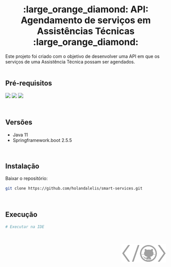 <h1 align="center">
:large_orange_diamond: API: Agendamento de serviços em Assistências Técnicas :large_orange_diamond:
</h1>

<p>
Este projeto foi criado com o objetivo de desenvolver uma API em que os serviços de uma Assistência Técnica possam ser agendados.
  
<br/>
<br/>
  
## Pré-requisitos

<p align="left">
    <a href="https://git-scm.com/downloads"><img src=https://img.shields.io/badge/Git-F05032?style=for-the-badge&logo=git&logoColor=white></a>
    <a href="https://www.java.com"><img src="https://img.shields.io/badge/Java-FF0000?style=for-the-badge&logo=java&logoColor=white"></a>
    <a href="https://spring.io/projects/spring-boot"><img src=https://img.shields.io/badge/Springboot-008000?style=for-the-badge&logo=Springboot&logoColor=white></a>
</p>
<br/>

## Versões

- Java 11
- Springframework.boot 2.5.5
<br/>

## Instalação

Baixar o repositório:

```bash
git clone https://github.com/holandalelis/smart-services.git
```
<br/>

## Execução

```bash
# Executar na IDE
```

<br/>

<p align="right">
    <a href="https://github.com/RogUnique/smart-services"><img alt="tagcat" src="https://github.com/gustavofpereira/gustavofpereira/blob/main/tagcat.png" width="140"></a>
</p>

